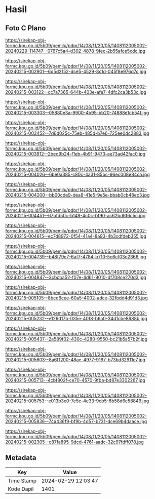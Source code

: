 # Hasil

## Foto C Plano

https://sirekap-obj-formc.kpu.go.id/5b09/pemilu/pdpr/14/08/11/20/05/1408112005002-20240229-114747--0767c5a4-d302-4878-9fec-2b55afce5cdc.jpg

https://sirekap-obj-formc.kpu.go.id/5b09/pemilu/pdpr/14/08/11/20/05/1408112005002-20240215-002901--6d5d2152-dce5-4529-8c1d-045f8e976d7c.jpg

https://sirekap-obj-formc.kpu.go.id/5b09/pemilu/pdpr/14/08/11/20/05/1408112005002-20240215-003122--cc7a7365-644b-403e-afe7-4dfc2ca3b53c.jpg

https://sirekap-obj-formc.kpu.go.id/5b09/pemilu/pdpr/14/08/11/20/05/1408112005002-20240215-003303--05880e3a-9900-4b95-bb20-74888e1cb54f.jpg

https://sirekap-obj-formc.kpu.go.id/5b09/pemilu/pdpr/14/08/11/20/05/1408112005002-20240215-003452--7d6d025c-75eb-485d-b7e6-725ee0dc2883.jpg

https://sirekap-obj-formc.kpu.go.id/5b09/pemilu/pdpr/14/08/11/20/05/1408112005002-20240215-003912--2bed9b24-f1eb-4b91-9473-ae73ad42fac0.jpg

https://sirekap-obj-formc.kpu.go.id/5b09/pemilu/pdpr/14/08/11/20/05/1408112005002-20240215-004026--6be0a385-c80c-4a31-85bc-96ec008e84ca.jpg

https://sirekap-obj-formc.kpu.go.id/5b09/pemilu/pdpr/14/08/11/20/05/1408112005002-20240215-004200--bb00cde9-dea8-41e5-9e5e-bbab0cb48ec3.jpg

https://sirekap-obj-formc.kpu.go.id/5b09/pemilu/pdpr/14/08/11/20/05/1408112005002-20240215-004451--67bfd50c-b148-4c0c-bf90-ac62bd6f6c5c.jpg

https://sirekap-obj-formc.kpu.go.id/5b09/pemilu/pdpr/14/08/11/20/05/1408112005002-20240215-004615--ec7d8972-0f54-41a4-8a93-4b3cdfdeb355.jpg

https://sirekap-obj-formc.kpu.go.id/5b09/pemilu/pdpr/14/08/11/20/05/1408112005002-20240215-004739--b48f79e7-6af7-4784-b710-5c6cf03e2366.jpg

https://sirekap-obj-formc.kpu.go.id/5b09/pemilu/pdpr/14/08/11/20/05/1408112005002-20240215-004847--3cbcba52-f07e-4d61-9010-df708ce270d3.jpg

https://sirekap-obj-formc.kpu.go.id/5b09/pemilu/pdpr/14/08/11/20/05/1408112005002-20240215-005105--8bcd6cee-60a5-4002-adce-32fbdd4d91d3.jpg

https://sirekap-obj-formc.kpu.go.id/5b09/pemilu/pdpr/14/08/11/20/05/1408112005002-20240215-005232--e126d17b-035e-40f8-b6a0-34d1cbe8688b.jpg

https://sirekap-obj-formc.kpu.go.id/5b09/pemilu/pdpr/14/08/11/20/05/1408112005002-20240215-005437--2a589f02-430c-4280-9550-bc21b5a57b2f.jpg

https://sirekap-obj-formc.kpu.go.id/5b09/pemilu/pdpr/14/08/11/20/05/1408112005002-20240215-005603--8a6f1200-48ae-4977-9167-b73bd32911e7.jpg

https://sirekap-obj-formc.kpu.go.id/5b09/pemilu/pdpr/14/08/11/20/05/1408112005002-20240215-005713--4cbf802f-ce70-4570-9fba-bd87e3302267.jpg

https://sirekap-obj-formc.kpu.go.id/5b09/pemilu/pdpr/14/08/11/20/05/1408112005002-20240215-005753--e013b3e0-7e5c-4e33-9cb5-6b58d6c58849.jpg

https://sirekap-obj-formc.kpu.go.id/5b09/pemilu/pdpr/14/08/11/20/05/1408112005002-20240215-005836--74a436f9-bf9b-4d57-b731-dce69b4daace.jpg

https://sirekap-obj-formc.kpu.go.id/5b09/pemilu/pdpr/14/08/11/20/05/1408112005002-20240215-002305--c87fa895-9dcd-4761-aadc-32c97fdff078.jpg


## Metadata

| Key        | Value               |
| ---------- | ------------------- |
| Time Stamp | 2024-02-29 12:03:47 |
| Kode Dapil | 1401                |



